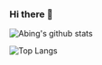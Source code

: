 ### Hi there 👋

<!--
**Abingcbc/Abingcbc** is a ✨ _special_ ✨ repository because its `README.md` (this file) appears on your GitHub profile.

Here are some ideas to get you started:

- 🔭 I’m currently working on ...
- 🌱 I’m currently learning ...
- 👯 I’m looking to collaborate on ...
- 🤔 I’m looking for help with ...
- 💬 Ask me about ...
- 📫 How to reach me: ...
- 😄 Pronouns: ...
- ⚡ Fun fact: ...
-->
![Abing's github stats](https://github-readme-stats.vercel.app/api?username=abingcbc&count_private=true&show_icons=true&theme=dark)

![Top Langs](https://github-readme-stats.vercel.app/api/top-langs/?username=abingcbc&count_private=true)
